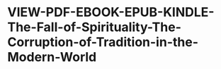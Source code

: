 # VIEW-PDF-EBOOK-EPUB-KINDLE-The-Fall-of-Spirituality-The-Corruption-of-Tradition-in-the-Modern-World